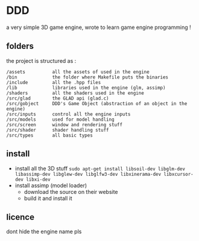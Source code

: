 # DDD
a very simple 3D game engine, wrote to learn game engine programming !

## folders
the project is structured as :
```
/assets          all the assets of used in the engine
/bin             the folder where Makefile puts the binaries
/include         all the .hpp files
/lib             libraries used in the engine (glm, assimp)
/shaders         all the shaders used in the engine
/src/glad        the GLAD api (glad.c)
/src/gobject     DDD's Game Object (abstraction of an object in the engine)
/src/inputs      control all the engine inputs
/src/models      used for model handling
/src/screen      window and rendering stuff
/src/shader      shader handling stuff
/src/types       all basic types
```

## install
 - install all the 3D stuff
```sudo apt-get install libsoil-dev libglm-dev libassimp-dev libglew-dev libglfw3-dev libxinerama-dev libxcursor-dev libxi-dev```
 - install assimp (model loader)
   - download the source on their website
   - build it and install it

## licence
dont hide the engine name pls

